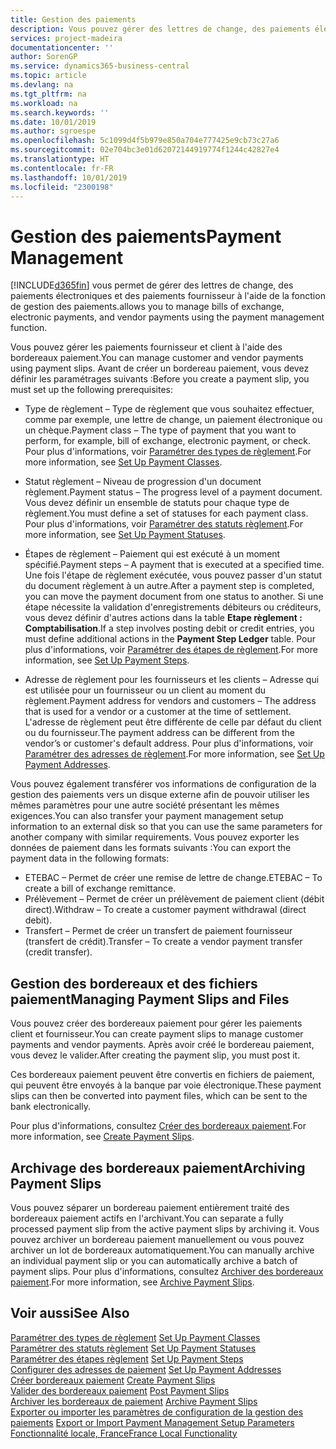 ```yaml
---
title: Gestion des paiements
description: Vous pouvez gérer des lettres de change, des paiements électroniques et des paiements fournisseur à l'aide de la fonction de gestion des paiements.
services: project-madeira
documentationcenter: ''
author: SorenGP
ms.service: dynamics365-business-central
ms.topic: article
ms.devlang: na
ms.tgt_pltfrm: na
ms.workload: na
ms.search.keywords: ''
ms.date: 10/01/2019
ms.author: sgroespe
ms.openlocfilehash: 5c1099d4f5b979e850a704e777425e9cb73c27a6
ms.sourcegitcommit: 02e704bc3e01d62072144919774f1244c42827e4
ms.translationtype: HT
ms.contentlocale: fr-FR
ms.lasthandoff: 10/01/2019
ms.locfileid: "2300198"
---
```

# <a name="payment-management"></a><span data-ttu-id="b4958-103">Gestion des paiements</span><span class="sxs-lookup"><span data-stu-id="b4958-103">Payment Management</span></span>
[!INCLUDE[d365fin](../../includes/d365fin_md.md)] <span data-ttu-id="b4958-104">vous permet de gérer des lettres de change, des paiements électroniques et des paiements fournisseur à l'aide de la fonction de gestion des paiements.</span><span class="sxs-lookup"><span data-stu-id="b4958-104">allows you to manage bills of exchange, electronic payments, and vendor payments using the payment management function.</span></span>  

<span data-ttu-id="b4958-105">Vous pouvez gérer les paiements fournisseur et client à l'aide des bordereaux paiement.</span><span class="sxs-lookup"><span data-stu-id="b4958-105">You can manage customer and vendor payments using payment slips.</span></span> <span data-ttu-id="b4958-106">Avant de créer un bordereau paiement, vous devez définir les paramétrages suivants :</span><span class="sxs-lookup"><span data-stu-id="b4958-106">Before you create a payment slip, you must set up the following prerequisites:</span></span>  

- <span data-ttu-id="b4958-107">Type de règlement – Type de règlement que vous souhaitez effectuer, comme par exemple, une lettre de change, un paiement électronique ou un chèque.</span><span class="sxs-lookup"><span data-stu-id="b4958-107">Payment class – The type of payment that you want to perform, for example, bill of exchange, electronic payment, or check.</span></span> <span data-ttu-id="b4958-108">Pour plus d'informations, voir [Paramétrer des types de règlement](how-to-set-up-payment-classes.md).</span><span class="sxs-lookup"><span data-stu-id="b4958-108">For more information, see [Set Up Payment Classes](how-to-set-up-payment-classes.md).</span></span>  

- <span data-ttu-id="b4958-109">Statut règlement – Niveau de progression d'un document règlement.</span><span class="sxs-lookup"><span data-stu-id="b4958-109">Payment status – The progress level of a payment document.</span></span> <span data-ttu-id="b4958-110">Vous devez définir un ensemble de statuts pour chaque type de règlement.</span><span class="sxs-lookup"><span data-stu-id="b4958-110">You must define a set of statuses for each payment class.</span></span> <span data-ttu-id="b4958-111">Pour plus d'informations, voir [Paramétrer des statuts règlement](how-to-set-up-payment-statuses.md).</span><span class="sxs-lookup"><span data-stu-id="b4958-111">For more information, see [Set Up Payment Statuses](how-to-set-up-payment-statuses.md).</span></span>  

- <span data-ttu-id="b4958-112">Étapes de règlement – Paiement qui est exécuté à un moment spécifié.</span><span class="sxs-lookup"><span data-stu-id="b4958-112">Payment steps – A payment that is executed at a specified time.</span></span> <span data-ttu-id="b4958-113">Une fois l'étape de règlement exécutée, vous pouvez passer d'un statut du document règlement à un autre.</span><span class="sxs-lookup"><span data-stu-id="b4958-113">After a payment step is completed, you can move the payment document from one status to another.</span></span> <span data-ttu-id="b4958-114">Si une étape nécessite la validation d'enregistrements débiteurs ou créditeurs, vous devez définir d'autres actions dans la table **Etape règlement : Comptabilisation**.</span><span class="sxs-lookup"><span data-stu-id="b4958-114">If a step involves posting debit or credit entries, you must define additional actions in the **Payment Step Ledger** table.</span></span> <span data-ttu-id="b4958-115">Pour plus d'informations, voir [Paramétrer des étapes de règlement](how-to-set-up-payment-steps.md).</span><span class="sxs-lookup"><span data-stu-id="b4958-115">For more information, see [Set Up Payment Steps](how-to-set-up-payment-steps.md).</span></span>  

- <span data-ttu-id="b4958-116">Adresse de règlement pour les fournisseurs et les clients – Adresse qui est utilisée pour un fournisseur ou un client au moment du règlement.</span><span class="sxs-lookup"><span data-stu-id="b4958-116">Payment address for vendors and customers – The address that is used for a vendor or a customer at the time of settlement.</span></span> <span data-ttu-id="b4958-117">L'adresse de règlement peut être différente de celle par défaut du client ou du fournisseur.</span><span class="sxs-lookup"><span data-stu-id="b4958-117">The payment address can be different from the vendor’s or customer's default address.</span></span> <span data-ttu-id="b4958-118">Pour plus d'informations, voir [Paramétrer des adresses de règlement](how-to-set-up-payment-addresses.md).</span><span class="sxs-lookup"><span data-stu-id="b4958-118">For more information, see [Set Up Payment Addresses](how-to-set-up-payment-addresses.md).</span></span>  

<span data-ttu-id="b4958-119">Vous pouvez également transférer vos informations de configuration de la gestion des paiements vers un disque externe afin de pouvoir utiliser les mêmes paramètres pour une autre société présentant les mêmes exigences.</span><span class="sxs-lookup"><span data-stu-id="b4958-119">You can also transfer your payment management setup information to an external disk so that you can use the same parameters for another company with similar requirements.</span></span> <span data-ttu-id="b4958-120">Vous pouvez exporter les données de paiement dans les formats suivants :</span><span class="sxs-lookup"><span data-stu-id="b4958-120">You can export the payment data in the following formats:</span></span>  

- <span data-ttu-id="b4958-121">ETEBAC – Permet de créer une remise de lettre de change.</span><span class="sxs-lookup"><span data-stu-id="b4958-121">ETEBAC – To create a bill of exchange remittance.</span></span>  
- <span data-ttu-id="b4958-122">Prélèvement – Permet de créer un prélèvement de paiement client (débit direct).</span><span class="sxs-lookup"><span data-stu-id="b4958-122">Withdraw – To create a customer payment withdrawal (direct debit).</span></span>  
- <span data-ttu-id="b4958-123">Transfert – Permet de créer un transfert de paiement fournisseur (transfert de crédit).</span><span class="sxs-lookup"><span data-stu-id="b4958-123">Transfer – To create a vendor payment transfer (credit transfer).</span></span>  

## <a name="managing-payment-slips-and-files"></a><span data-ttu-id="b4958-124">Gestion des bordereaux et des fichiers paiement</span><span class="sxs-lookup"><span data-stu-id="b4958-124">Managing Payment Slips and Files</span></span>  
<span data-ttu-id="b4958-125">Vous pouvez créer des bordereaux paiement pour gérer les paiements client et fournisseur.</span><span class="sxs-lookup"><span data-stu-id="b4958-125">You can create payment slips to manage customer payments and vendor payments.</span></span> <span data-ttu-id="b4958-126">Après avoir créé le bordereau paiement, vous devez le valider.</span><span class="sxs-lookup"><span data-stu-id="b4958-126">After creating the payment slip, you must post it.</span></span>  

<span data-ttu-id="b4958-127">Ces bordereaux paiement peuvent être convertis en fichiers de paiement, qui peuvent être envoyés à la banque par voie électronique.</span><span class="sxs-lookup"><span data-stu-id="b4958-127">These payment slips can then be converted into payment files, which can be sent to the bank electronically.</span></span>  

<span data-ttu-id="b4958-128">Pour plus d'informations, consultez [Créer des bordereaux paiement](how-to-create-payment-slips.md).</span><span class="sxs-lookup"><span data-stu-id="b4958-128">For more information, see [Create Payment Slips](how-to-create-payment-slips.md).</span></span>  

## <a name="archiving-payment-slips"></a><span data-ttu-id="b4958-129">Archivage des bordereaux paiement</span><span class="sxs-lookup"><span data-stu-id="b4958-129">Archiving Payment Slips</span></span>  
<span data-ttu-id="b4958-130">Vous pouvez séparer un bordereau paiement entièrement traité des bordereaux paiement actifs en l'archivant.</span><span class="sxs-lookup"><span data-stu-id="b4958-130">You can separate a fully processed payment slip from the active payment slips by archiving it.</span></span> <span data-ttu-id="b4958-131">Vous pouvez archiver un bordereau paiement manuellement ou vous pouvez archiver un lot de bordereaux automatiquement.</span><span class="sxs-lookup"><span data-stu-id="b4958-131">You can manually archive an individual payment slip or you can automatically archive a batch of payment slips.</span></span> <span data-ttu-id="b4958-132">Pour plus d'informations, consultez [Archiver des bordereaux paiement](how-to-archive-payment-slips.md).</span><span class="sxs-lookup"><span data-stu-id="b4958-132">For more information, see [Archive Payment Slips](how-to-archive-payment-slips.md).</span></span>  

## <a name="see-also"></a><span data-ttu-id="b4958-133">Voir aussi</span><span class="sxs-lookup"><span data-stu-id="b4958-133">See Also</span></span>  
 <span data-ttu-id="b4958-134">[Paramétrer des types de règlement](how-to-set-up-payment-classes.md) </span><span class="sxs-lookup"><span data-stu-id="b4958-134">[Set Up Payment Classes](how-to-set-up-payment-classes.md) </span></span>  
 <span data-ttu-id="b4958-135">[Paramétrer des statuts règlement](how-to-set-up-payment-statuses.md) </span><span class="sxs-lookup"><span data-stu-id="b4958-135">[Set Up Payment Statuses](how-to-set-up-payment-statuses.md) </span></span>  
 <span data-ttu-id="b4958-136">[Paramétrer des étapes règlement](how-to-set-up-payment-steps.md) </span><span class="sxs-lookup"><span data-stu-id="b4958-136">[Set Up Payment Steps](how-to-set-up-payment-steps.md) </span></span>  
 <span data-ttu-id="b4958-137">[Configurer des adresses de paiement](how-to-set-up-payment-addresses.md) </span><span class="sxs-lookup"><span data-stu-id="b4958-137">[Set Up Payment Addresses](how-to-set-up-payment-addresses.md) </span></span>  
 <span data-ttu-id="b4958-138">[Créer bordereaux paiement](how-to-create-payment-slips.md) </span><span class="sxs-lookup"><span data-stu-id="b4958-138">[Create Payment Slips](how-to-create-payment-slips.md) </span></span>  
 <span data-ttu-id="b4958-139">[Valider des bordereaux paiement](how-to-post-payment-slips.md) </span><span class="sxs-lookup"><span data-stu-id="b4958-139">[Post Payment Slips](how-to-post-payment-slips.md) </span></span>  
 <span data-ttu-id="b4958-140">[Archiver les bordereaux de paiement](how-to-archive-payment-slips.md) </span><span class="sxs-lookup"><span data-stu-id="b4958-140">[Archive Payment Slips](how-to-archive-payment-slips.md) </span></span>  
 <span data-ttu-id="b4958-141">[Exporter ou importer les paramètres de configuration de la gestion des paiements](how-to-export-or-import-payment-management-setup-parameters.md) </span><span class="sxs-lookup"><span data-stu-id="b4958-141">[Export or Import Payment Management Setup Parameters](how-to-export-or-import-payment-management-setup-parameters.md) </span></span>  
 [<span data-ttu-id="b4958-142">Fonctionnalité locale, France</span><span class="sxs-lookup"><span data-stu-id="b4958-142">France Local Functionality</span></span>](france-local-functionality.md)
